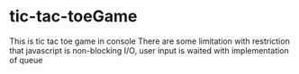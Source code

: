 # tic-tac-toeGame
This is tic tac toe game in console
There are some limitation with restriction that javascript is non-blocking I/O,
user input is waited with implementation of queue
